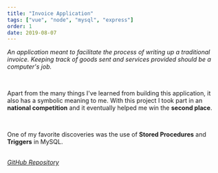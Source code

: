 ```yaml
---
title: "Invoice Application"
tags: ["vue", "node", "mysql", "express"]
order: 1
date: 2019-08-07
---
```


*An application meant to facilitate the process of writing up a traditional invoice. Keeping track of goods sent and services provided should be a computer's job.*

<br>

Apart from the many things I've learned from building this application, it also has a symbolic meaning to me. With this project I took part in an **national competition** and it eventually helped me win the **second place**.

<br>

One of my favorite discoveries was the use of **Stored Procedures** and **Triggers** in MySQL.

<br>

<a href="https://github.com/Andrei0872/vue-invoice-app" target="_blank">
  <i>
    GitHub Repository
  </i>
</a>